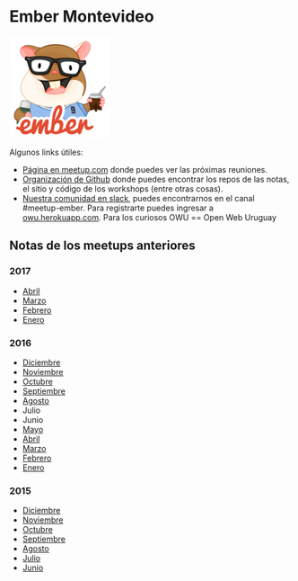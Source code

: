 # Ember Montevideo

![Tomster Uruguay](./tomster.jpg)

Algunos links útiles:

* [Página en meetup.com](http://meetup.com/ember-montevideo/) donde puedes ver las próximas reuniones.
* [Organización de Github](https://github.com/ember-montevideo) donde puedes encontrar los repos de las notas, el sitio y código de los workshops (entre otras cosas).
* [Nuestra comunidad en slack](http://owu.slack.com/), puedes encontrarnos en el canal #meetup-ember. Para registrarte puedes ingresar a [owu.herokuapp.com](http://owu.herokuapp.com/). Para los curiosos OWU == Open Web Uruguay

## Notas de los meetups anteriores

### 2017

* [Abril](2017-04/README.md)
* [Marzo](2017-03/README.md)
* [Febrero](2017-02/README.md)
* [Enero](2017-01/README.md)

### 2016

* [Diciembre](2016-12/README.md)
* [Noviembre](2016-11/README.md)
* [Octubre](2016-10/README.md)
* [Septiembre](2016-09/README.md)
* [Agosto](2016-08/README.md)
* Julio
* Junio
* [Mayo](2016-05/README.md)
* [Abril](2016-04/README.md)
* [Marzo](2016-03/README.md)
* [Febrero](2016-02/README.md)
* [Enero](2016-01/README.md)

### 2015

* [Diciembre](2015-12/README.md)
* [Noviembre](2015-11/README.md)
* [Octubre](2015-10/README.md)
* [Septiembre](2015-09/README.md)
* [Agosto](2015-08/README.md)
* [Julio](2015-07/README.md)
* [Junio](2015-06/README.md)
